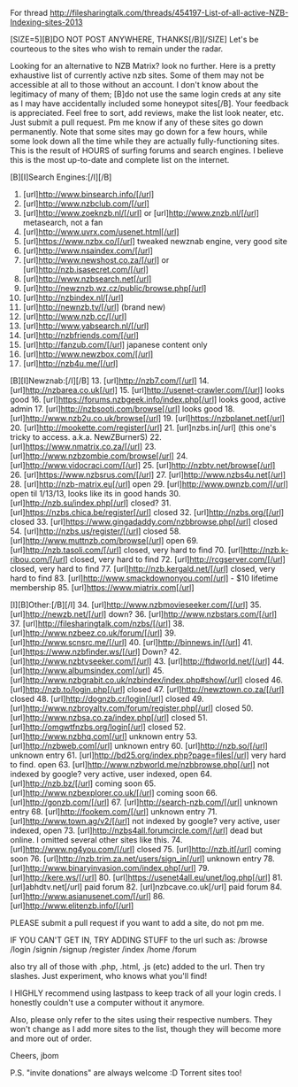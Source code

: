 For thread http://filesharingtalk.com/threads/454197-List-of-all-active-NZB-Indexing-sites-2013

[SIZE=5][B]DO NOT POST ANYWHERE, THANKS[/B][/SIZE]
Let's be courteous to the sites who wish to remain under the radar.

Looking for an alternative to NZB Matrix? look no further.
Here is a pretty exhaustive list of currently active nzb sites. Some of them may not be accessible at all to those without an account. I don't know about the legitimacy of many of them; [B]do not use the same login creds at any site as I may have accidentally included some honeypot sites[/B]. Your feedback is appreciated. 
Feel free to sort, add reviews, make the list look neater, etc. Just submit a pull request. Pm me know if any of these sites go down permanently. Note that some sites may go down for a few hours, while some look down all the time while they are actually fully-functioning sites. 
This is the result of HOURS of surfing forums and search engines. I believe this is the most up-to-date and complete list on the internet.

[B][I]Search Engines:[/I][/B]
1.  [url]http://www.binsearch.info/[/url]
2.  [url]http://www.nzbclub.com/[/url]
3.  [url]http://www.zoeknzb.nl/[/url] or [url]http://www.znzb.nl/[/url] metasearch, not a fan
4.  [url]http://www.uvrx.com/usenet.html[/url]
5.  [url]https://www.nzbx.co/[/url] tweaked newznab engine, very good site
6.  [url]http://www.nsaindex.com/[/url]
7.  [url]http://www.newshost.co.za/[/url] or [url]http://nzb.isasecret.com/[/url]
8.  [url]http://www.nzbsearch.net[/url]
9.  [url]http://newznzb.wz.cz/public/browse.php[/url]
10. [url]http://nzbindex.nl/[/url]
11. [url]http://newnzb.tv/[/url] (brand new)
12. [url]http://www.nzb.cc/[/url]
55. [url]http://www.yabsearch.nl/[/url]
56. [url]http://nzbfriends.com/[/url]
57. [url]http://fanzub.com/[/url] japanese content only
59. [url]http://www.newzbox.com/[/url]
62. [url]http://nzb4u.me/[/url]

[B][I]Newznab:[/I][/B]
13. [url]http://nzb7.com/[/url]
14. [url]http://nzbarea.co.uk[/url]
15. [url]http://usenet-crawler.com/[/url] looks good
16. [url]https://forums.nzbgeek.info/index.php[/url] looks good, active admin
17. [url]http://nzbsooti.com/browse[/url] looks good
18. [url]http://www.nzb2u.co.uk/browse[/url]
19. [url]https://nzbplanet.net[/url]
20. [url]http://mookette.com/register[/url]
21. [url]nzbs.in[/url] (this one's tricky to access. a.k.a. NewZBurnerS)
22. [url]https://www.nmatrix.co.za/[/url]
23. [url]http://www.nzbzombie.com/browse[/url]
24. [url]http://www.vidocraci.com/[/url]
25. [url]http://nzbtv.net/browse[/url]
26. [url]https://www.nzbsrus.com/[/url]
27. [url]http://www.nzbs4u.net[/url]
28. [url]http://nzb-matrix.eu[/url] open
29. [url]http://www.pwnzb.com/[/url] open til 1/13/13, looks like its in good hands
30. [url]http://nzb.su/index.php[/url] closed?
31. [url]https://nzbs.chica.be/register[/url] closed
32. [url]http://nzbs.org/[/url] closed
33. [url]https://www.gingadaddy.com/nzbbrowse.php[/url] closed
54. [url]http://nzbs.us/register/[/url] closed
58. [url]http://www.muttnzb.com/browse[/url] open
69. [url]http://nzb.tasoli.com/[/url] closed, very hard to find
70. [url]http://nzb.k-ribou.com/[/url] closed, very hard to find
72. [url]http://rcgserver.com/[/url] closed, very hard to find
77. [url]http://nzb.kergald.net/[/url] closed, very hard to find
83. [url]http://www.smackdownonyou.com[/url] - $10 lifetime membership
85. [url]https://www.miatrix.com[/url]

[I][B]Other:[/B][/I]
34. [url]http://www.nzbmovieseeker.com/[/url]
35. [url]http://newzb.net/[/url] down?
36. [url]http://www.nzbstars.com/[/url]
37. [url]http://filesharingtalk.com/nzbs/[/url]
38. [url]http://www.nzbeez.co.uk/forum/[/url]
39. [url]http://www.scnsrc.me/[/url]
40. [url]http://binnews.in/[/url]
41. [url]https://www.nzbfinder.ws/[/url] Down?
42. [url]http://www.nzbtvseeker.com/[/url]
43. [url]http://ftdworld.net/[/url]
44. [url]http://www.albumsindex.com[/url] 
45. [url]http://www.nzbgrabit.co.uk/nzbindex/index.php#show[/url] closed
46. [url]http://nzb.to/login.php[/url] closed
47. [url]http://newztown.co.za/[/url] closed
48. [url]http://dognzb.cr/login[/url] closed
49. [url]http://www.nzbroyalty.com/forum/register.php[/url] closed
50. [url]http://www.nzbsa.co.za/index.php[/url] closed
51. [url]http://omgwtfnzbs.org/login[/url] closed
52. [url]http://www.nzbhq.com[/url] unknown entry
53. [url]http://nzbweb.com[/url] unknown entry
60. [url]http://nzb.so/[/url] unknown entry
61. [url]http://bd25.org/index.php?page=files[/url] very hard to find. open
63. [url]http://www.nzbworld.me/nzbbrowse.php[/url] not indexed by google? very active, user indexed, open
64. [url]http://nzb.bz/[/url] coming soon
65. [url]http://www.nzbexplorer.co.uk/[/url] coming soon
66. [url]http://gonzb.com/[/url] 
67. [url]http://search-nzb.com/[/url] unknown entry
68. [url]http://fookem.com/[/url] unknown entry
71. [url]http://www.town.ag/v2/[/url] not indexed by google? very active, user indexed, open
73. [url]http://nzbs4all.forumcircle.com/[/url] dead but online. I omitted several other sites like this.
74. [url]http://www.ng4you.com/[/url] closed
75. [url]http://nzb.it[/url] coming soon
76. [url]http://nzb.trim.za.net/users/sign_in[/url] unknown entry
78. [url]http://www.binaryinvasion.com/index.php[/url]
79. [url]http://kere.ws/[/url]
80. [url]https://usenet4all.eu/unet/log.php[/url]
81. [url]abhdtv.net[/url] paid forum
82. [url]nzbcave.co.uk[/url] paid forum
84. [url]http://www.asianusenet.com/[/url]
86. [url]http://www.elitenzb.info/[/url]

PLEASE submit a pull request if you want to add a site, do not pm me.

IF YOU CAN'T GET IN, TRY ADDING STUFF to the url such as:
/browse
/login
/signin
/signup
/register
/index
/home
/forum

also try all of those with .php, .html, .js (etc) added to the url. Then try slashes.
Just experiment, who knows what you'll find!

I HIGHLY recommend using lastpass to keep track of all your login creds. I honestly couldn't use a computer without it anymore.

Also, please only refer to the sites using their respective numbers. They won't change as I add more sites to the list, though they will become more and more out of order.

Cheers,
jbom

P.S. "invite donations" are always welcome :D Torrent sites too!
